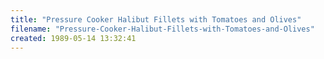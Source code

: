 ```yaml
---
title: "Pressure Cooker Halibut Fillets with Tomatoes and Olives"
filename: "Pressure-Cooker-Halibut-Fillets-with-Tomatoes-and-Olives"
created: 1989-05-14 13:32:41
---
```

